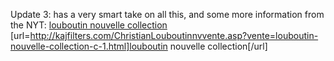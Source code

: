 Update 3:  has a very smart take on all this, and some more information from the NYT:
 <a href="http://kajfilters.com/ChristianLouboutinnvvente.asp?vente=louboutin-nouvelle-collection-c-1.html" >louboutin nouvelle collection</a>
[url=http://kajfilters.com/ChristianLouboutinnvvente.asp?vente=louboutin-nouvelle-collection-c-1.html]louboutin nouvelle collection[/url]